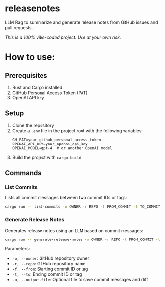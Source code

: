 # releasenotes
LLM Rag to summarize and generate release notes from GitHub issues and pull requests.

*This is a 100% vibe-coded project. Use at your own risk.*

# How to use:

## Prerequisites
1. Rust and Cargo installed
2. GitHub Personal Access Token (PAT)
3. OpenAI API key

## Setup
1. Clone the repository
2. Create a `.env` file in the project root with the following variables:
   ```
   GH_PAT=your_github_personal_access_token
   OPENAI_API_KEY=your_openai_api_key
   OPENAI_MODEL=gpt-4  # or another OpenAI model
   ```
3. Build the project with `cargo build`

## Commands

### List Commits
Lists all commit messages between two commit IDs or tags:

```bash
cargo run -- list-commits -o OWNER -r REPO -f FROM_COMMIT -t TO_COMMIT
```


### Generate Release Notes
Generates release notes using an LLM based on commit messages:

```bash
cargo run -- generate-release-notes -o OWNER -r REPO -f FROM_COMMIT -t TO_COMMIT [-u OUTPUT_FILE]
```

Parameters:
- `-o, --owner`: GitHub repository owner
- `-r, --repo`: GitHub repository name
- `-f, --from`: Starting commit ID or tag
- `-t, --to`: Ending commit ID or tag
- `-u, --output-file`: Optional file to save commit messages and diff
